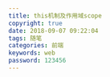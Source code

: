 ```yaml
---
title: this机制及作用域scope
copyright: true
date: 2018-09-07 09:22:04
tags: 随笔
categories: 前端
keywords: web
password: 123456
---
```


